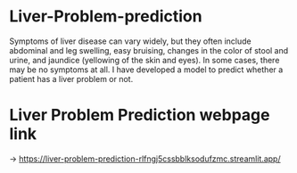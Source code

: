 # Liver-Problem-prediction
Symptoms of liver disease can vary widely, but they often include abdominal and leg swelling, easy bruising, changes in the color of stool and urine, and jaundice (yellowing of the skin and eyes). In some cases, there may be no symptoms at all. I have developed a model to predict whether a patient has a liver problem or not.

# Liver Problem Prediction webpage link
-> https://liver-problem-prediction-rlfngj5cssbblksodufzmc.streamlit.app/
